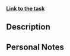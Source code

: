 **[Link to the task](https://leetcode.com/problems/example/description/)**

## Description

## Personal Notes
